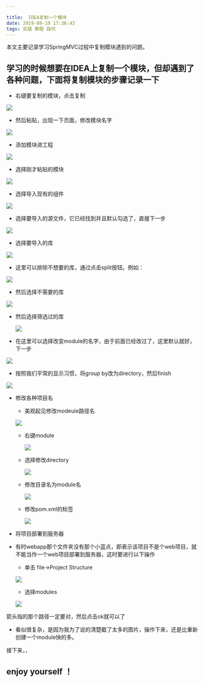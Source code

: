 ```yaml
---

title:  IDEA复制一个模块
date: 2019-09-10 17:36:43
tags: 实践 教程 踩坑
---
```


本文主要记录学习SpringMVC过程中复制模块遇到的问题。

<!--more-->

## **学习的时候想要在IDEA上复制一个模块，但却遇到了各种问题，下面将复制模块的步骤记录一下**



* 右键要复制的模块，点击复制

![](IDEA复制一个module/1.5.1.png)

* 然后粘贴，出现一下页面，修改模块名字

![](IDEA复制一个module/1.5.2.png)

* 添加模块进工程

![](IDEA复制一个module/1.5.3.png)

* 选择刚才粘贴的模块

![](IDEA复制一个module/1.5.4.png)

* 选择导入现有的组件

![](IDEA复制一个module/1.5.5.png)

* 选择要导入的源文件，它已经找到并且默认勾选了，直接下一步

![](IDEA复制一个module/1.5.6.png)

* 选择要导入的库

![](IDEA复制一个module/1.5.7.png)

* 这里可以排除不想要的库，通过点击split按钮。例如：

![](IDEA复制一个module/1.5.8.png)

- 然后选择不需要的库

![](IDEA复制一个module/1.5.9.png)

- 然后选择筛选过的库

  ![](IDEA复制一个module/1.5.10.png)

* 在这里可以选择改变module的名字，由于前面已经改过了，这里默认就好，下一步

![](IDEA复制一个module/1.5.11.png)

* 按照我们平常的显示习惯，将group by改为directory，然后finish

![](IDEA复制一个module/1.5.12.png)



* 修改各种项目名
  * 美观起见修改modeule路径名

  ![](IDEA复制一个module/1.5.13.png)

  - 右键module

    ![](IDEA复制一个module/1.5.14.png)

  - 选择修改directory

    ![](IDEA复制一个module/1.5.15.png)

  - 修改目录名为module名

    ![](IDEA复制一个module/1.5.16.png)

  - 修改pom.xml的<artifactID>标签

    ![](IDEA复制一个module/1.5.17.png)

* 将项目部署到服务器

* 有时webapp那个文件夹没有那个小蓝点，即表示该项目不是个web项目，就不能当作一个web项目部署到服务器，这时要进行以下操作
  * 单击 file->Project Structure

  ![](IDEA复制一个module/1.5.18.png)

  * 选择modules

  ![](IDEA复制一个module/1.5.19.png)

箭头指的那个路径一定要对，然后点击ok就可以了



* 看似很复杂，是因为我为了说的清楚截了太多的图片，操作下来，还是比重新创建一个module快的多。

接下来，，



## **enjoy yourself** ！